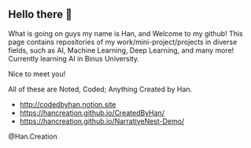 ## Hello there 👋
What is going on guys my name is Han,  and Welcome to my github! This page contains repositories of my work/mini-project/projects in diverse fields, such as AI, Machine Learning, Deep Learning, and many more! Currently learning AI in Binus University.


Nice to meet you!

All of these are Noted, Coded; Anything Created by Han.

- http://codedbyhan.notion.site
- https://hancreation.github.io/CreatedByHan/
- https://hancreation.github.io/NarrativeNest-Demo/


@Han.Creation
<!--
**HanCreation/HanCreation** is a ✨ _special_ ✨ repository because its `README.md` (this file) appears on your GitHub profile.

Here are some ideas to get you started:

- 🔭 I’m currently working on ...
- 🌱 I’m currently learning ...
- 👯 I’m looking to collaborate on ...
- 🤔 I’m looking for help with ...
- 💬 Ask me about ...
- 📫 How to reach me: ...
- 😄 Pronouns: ...
- ⚡ Fun fact: ...
-->
